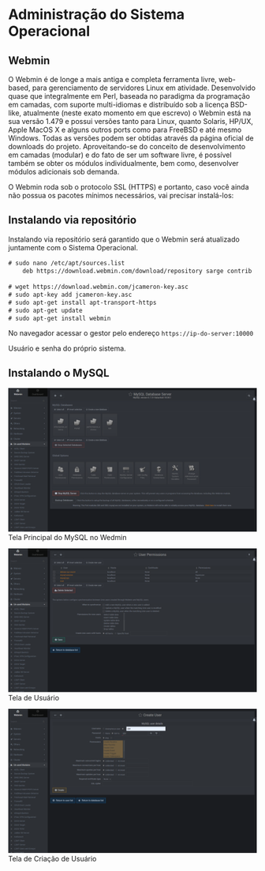 # Administração do Sistema Operacional

## Webmin

O Webmin é de longe a mais antiga e completa ferramenta livre, web-based, para gerenciamento de servidores Linux em atividade. Desenvolvido quase que integralmente em Perl, baseada no paradigma da programação em camadas, com suporte multi-idiomas e distribuído sob a licença BSD-like, atualmente (neste exato momento em que escrevo) o Webmin está na sua versão 1.479 e possui versões tanto para Linux, quanto Solaris, HP/UX, Apple MacOS X e alguns outros ports como para FreeBSD e até mesmo Windows. Todas as versões podem ser obtidas através da página oficial de downloads do projeto. Aproveitando-se do conceito de desenvolvimento em camadas (modular) e do fato de ser um software livre, é possível também se obter os módulos individualmente, bem como, desenvolver módulos adicionais sob demanda.

O Webmin roda sob o protocolo SSL (HTTPS) e portanto, caso você ainda não possua os pacotes mínimos necessários, vai precisar instalá-los:

## Instalando via repositório 

Instalando via repositório será garantido que o Webmin será atualizado juntamente com o Sistema Operacional.
~~~~shell
# sudo nano /etc/apt/sources.list
    deb https://download.webmin.com/download/repository sarge contrib

# wget https://download.webmin.com/jcameron-key.asc
# sudo apt-key add jcameron-key.asc
# sudo apt-get install apt-transport-https
# sudo apt-get update
# sudo apt-get install webmin
~~~~
No navegador acessar o gestor pelo endereço ``https://ip-do-server:10000``

Usuário e senha do próprio sistema.

## Instalando o MySQL

![tela 01](img-webmin/mysql_webmin_01.png)
Tela Principal do MySQL no Wedmin

![tela 02](img-webmin/mysql_webmin_02.png)
Tela de Usuário 

![tela 03](img-webmin/mysql_webmin_03.png)
Tela de Criação de Usuário